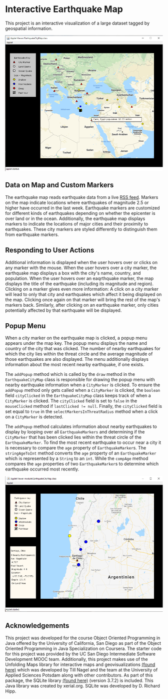 # Interactive Earthquake Map

This project is an interactive visualization of a large dataset tagged by
geospatial information.

![Interactive Earthquake Map][image2]

## Data on Map and Custom Markers

The earthquake map reads earthquake data from a live
[RSS feed](http://earthquake.usgs.gov/earthquakes/feed/v1.0/summary/2.5_week.atom).
Markers on the map indicate locations where earthquakes of magnitude 2.5 or
higher have occurred in the last week.  Earthquake markers are customized for
different kinds of earthquakes depending on whether the epicenter is over land
or in the ocean.  Additionally, the earthquake map displays markers to indicate
the locations of major cities and their proximity to earthquakes.  These city
markers are styled differently to distinguish them from earthquake markers.

## Responding to User Actions

Additional information is displayed when the user hovers over or clicks on any
marker with the mouse.  When the user hovers over a city marker, the earthquake
map displays a box with the city's name, country, and population.  When the user
hovers over an eaqrthquake marker, the map displays the title of the earthquake
(including its magnitude and region).  Clicking on a marker gives even more
information: A click on a city marker will lead to only that city and
earthquakes which affect it being displayed on the map.  Clicking once again on
that marker will bring the rest of the map's markers back.  Similarly, after
clicking on an earthquake marker, only cities potentially affected by that
earthquake will be displayed.

## Popup Menu

When a city marker on the earthquake map is clicked, a popup menu appears under
the map key.  The popup menu displays the name and country of the city that was
clicked.  The number of nearby earthquakes for which the city lies within the
threat circle and the average magnitude of those earthquakes are also displayed.
The menu additionally displays information about the most recent nearby
earthquake, if one exists.

The `addPopup` method which is called by the `draw` method in the
`EarthquakeCityMap` class is responsible for drawing the popup menu with nearby
earthquake information when a `CityMarker` is clicked.  To ensure the `addPopup`
method only gets called when a `CityMarker` is clicked, the `boolean` field
`cityClicked` in the `EarthquakeCityMap` class keeps track of when a
`CityMarker` is clicked.  The `cityClicked` field is set to `false` in the
`mouseClicked` method if `lastClicked != null`.  Finally, the `cityClicked`
field is set equal to `true` in the `selectMarkersInThreatRadius` method when a
click on a `CityMarker` is detected.

The `addPopup` method calculates information about nearby earthquakes to display
by looping over all `EarthquakeMarkers` and determining if the `CityMarker` that
has been clicked lies within the threat circle of the `EarthquakeMarker`.  To
find the most recent earthquake to occur near a city it is necessary to compare
the `age` property of `EarthquakeMarker`s.  The `stringAgeToInt` method converts
the `age` property of an `EarthquakeMarker` which is represented by a `String`
to an `int`.  While the `compAge` method compares the `age` properties of two
`EarthquakeMarker`s to determine which earthquake occurred most recently.

![Popup Menu for Nearby Earthquakes][image1]

## Acknowledgements

This project was developed for the course Object Oriented Programming in Java
offered by the University of California, San Diego as part of the
Object Oriented Programming in Java Specialization on Coursera.  The starter
code for this project was provided by the UC San Diego Intermediate Software
Development MOOC team.  Additionally, this project makes use of the Unfolding
Maps library for interactive maps and geovisualizations
[(found here)](http://unfoldingmaps.org/) which was developed by Till Nagel and
the team at the University of Applied Sciences Potsdam along with other
contributors.  As part of this package, the SQLite library
[(found here)](https://bitbucket.org/xerial/sqlite-jdbc/) (version 3.7.2) is
included.  This Java library was created by xerial.org. SQLite was developed by
D. Richard Hipp.

[image1]: ./EarthquakeMapPopup.png
[image2]: EarthquakeMapMouseHover.png
